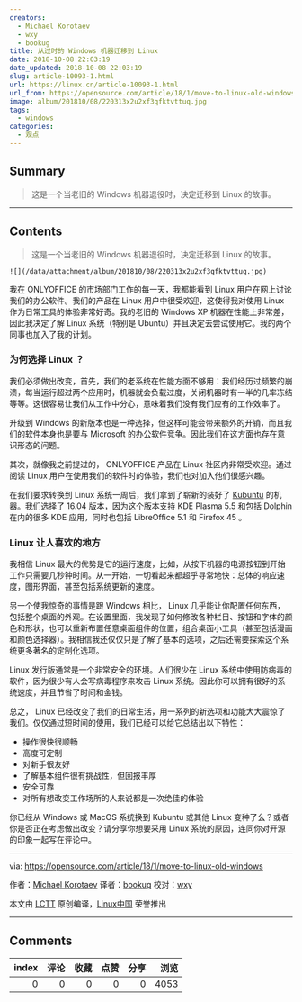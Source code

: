 ```yaml
---
creators:
  - Michael Korotaev
  - wxy
  - bookug
title: 从过时的 Windows 机器迁移到 Linux
date: 2018-10-08 22:03:19
date_updated: 2018-10-08 22:03:19
slug: article-10093-1.html
url: https://linux.cn/article-10093-1.html
url_from: https://opensource.com/article/18/1/move-to-linux-old-windows
image: album/201810/08/220313x2u2xf3qfktvttuq.jpg
tags:
  - windows
categories:
  - 观点
---
```


## Summary

> 这是一个当老旧的 Windows 机器退役时，决定迁移到 Linux 的故事。

***

<!-- more -->

## Contents

> 
> 这是一个当老旧的 Windows 机器退役时，决定迁移到 Linux 的故事。
> 
> 
> 

`![](/data/attachment/album/201810/08/220313x2u2xf3qfktvttuq.jpg)`

我在 ONLYOFFICE 的市场部门工作的每一天，我都能看到 Linux 用户在网上讨论我们的办公软件。我们的产品在 Linux 用户中很受欢迎，这使得我对使用 Linux 作为日常工具的体验非常好奇。我的老旧的 Windows XP 机器在性能上非常差，因此我决定了解 Linux 系统（特别是 Ubuntu）并且决定去尝试使用它。我的两个同事也加入了我的计划。

### 为何选择 Linux ？

我们必须做出改变，首先，我们的老系统在性能方面不够用：我们经历过频繁的崩溃，每当运行超过两个应用时，机器就会负载过度，关闭机器时有一半的几率冻结等等。这很容易让我们从工作中分心，意味着我们没有我们应有的工作效率了。

升级到 Windows 的新版本也是一种选择，但这样可能会带来额外的开销，而且我们的软件本身也是要与 Microsoft 的办公软件竞争。因此我们在这方面也存在意识形态的问题。

其次，就像我之前提过的， ONLYOFFICE 产品在 Linux 社区内非常受欢迎。通过阅读 Linux 用户在使用我们的软件时的体验，我们也对加入他们很感兴趣。

在我们要求转换到 Linux 系统一周后，我们拿到了崭新的装好了 [Kubuntu](https://kubuntu.org/) 的机器。我们选择了 16.04 版本，因为这个版本支持 KDE Plasma 5.5 和包括 Dolphin 在内的很多 KDE 应用，同时也包括 LibreOffice 5.1 和 Firefox 45 。

### Linux 让人喜欢的地方

我相信 Linux 最大的优势是它的运行速度，比如，从按下机器的电源按钮到开始工作只需要几秒钟时间。从一开始，一切看起来都超乎寻常地快：总体的响应速度，图形界面，甚至包括系统更新的速度。

另一个使我惊奇的事情是跟 Windows 相比， Linux 几乎能让你配置任何东西，包括整个桌面的外观。在设置里面，我发现了如何修改各种栏目、按钮和字体的颜色和形状，也可以重新布置任意桌面组件的位置，组合桌面小工具（甚至包括漫画和颜色选择器）。我相信我还仅仅只是了解了基本的选项，之后还需要探索这个系统更多著名的定制化选项。

Linux 发行版通常是一个非常安全的环境。人们很少在 Linux 系统中使用防病毒的软件，因为很少有人会写病毒程序来攻击 Linux 系统。因此你可以拥有很好的系统速度，并且节省了时间和金钱。

总之， Linux 已经改变了我们的日常生活，用一系列的新选项和功能大大震惊了我们。仅仅通过短时间的使用，我们已经可以给它总结出以下特性：

* 操作很快很顺畅
* 高度可定制
* 对新手很友好
* 了解基本组件很有挑战性，但回报丰厚
* 安全可靠
* 对所有想改变工作场所的人来说都是一次绝佳的体验

你已经从 Windows 或 MacOS 系统换到 Kubuntu 或其他 Linux 变种了么？或者你是否正在考虑做出改变？请分享你想要采用 Linux 系统的原因，连同你对开源的印象一起写在评论中。

---

via: <https://opensource.com/article/18/1/move-to-linux-old-windows>

作者：[Michael Korotaev](https://opensource.com/users/michaelk) 译者：[bookug](https://github.com/bookug) 校对：[wxy](https://github.com/wxy)

本文由 [LCTT](https://github.com/LCTT/TranslateProject) 原创编译，[Linux中国](https://linux.cn/) 荣誉推出

***

## Comments


|   index |   评论 |   收藏 |   点赞 |   分享 |   浏览 |
|--------:|-------:|-------:|-------:|-------:|-------:|
|       0 |      0 |      0 |      0 |      0 |   4053 |
